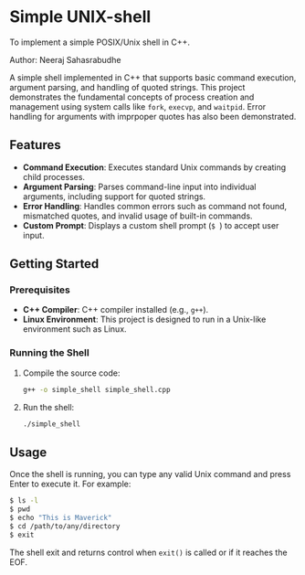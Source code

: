 # Simple UNIX-shell

To implement a simple POSIX/Unix shell in C++.

Author: Neeraj Sahasrabudhe

A simple shell implemented in C++ that supports basic command execution, argument parsing, and handling of quoted strings. This project demonstrates the fundamental concepts of process creation and management using system calls like `fork`, `execvp`, and `waitpid`. Error handling for arguments with imprpoper quotes has also been demonstrated.

## Features

- **Command Execution**: Executes standard Unix commands by creating child processes.
- **Argument Parsing**: Parses command-line input into individual arguments, including support for quoted strings.
- **Error Handling**: Handles common errors such as command not found, mismatched quotes, and invalid usage of built-in commands.
- **Custom Prompt**: Displays a custom shell prompt (`$ `) to accept user input.

## Getting Started

### Prerequisites

- **C++ Compiler**: C++ compiler installed (e.g., `g++`).
- **Linux Environment**: This project is designed to run in a Unix-like environment such as Linux.

### Running the Shell

1. Compile the source code:
    ```bash
    g++ -o simple_shell simple_shell.cpp
    ```

2. Run the shell:
    ```bash
    ./simple_shell
    ```

## Usage

Once the shell is running, you can type any valid Unix command and press Enter to execute it. For example:

```bash
$ ls -l
$ pwd
$ echo "This is Maverick"
$ cd /path/to/any/directory
$ exit
```
The shell exit and returns control when `exit()` is called or if it reaches the EOF.

